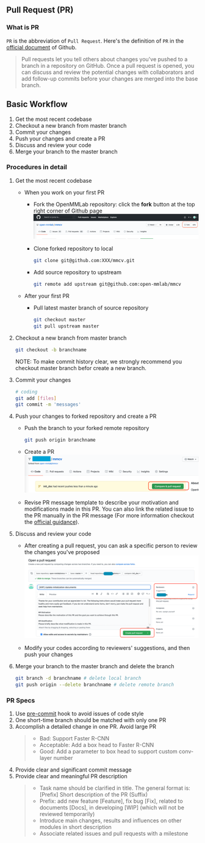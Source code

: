 ## Pull Request (PR)

### What is PR

`PR` is the abbreviation of `Pull Request`. Here's the definition of `PR` in the [official document](https://docs.github.com/en/github/collaborating-with-pull-requests/proposing-changes-to-your-work-with-pull-requests/about-pull-requests) of Github.

> Pull requests let you tell others about changes you've pushed to a branch in a repository on GitHub. Once a pull request is opened, you can discuss and review the potential changes with collaborators and add follow-up commits before your changes are merged into the base branch.

## Basic Workflow

1. Get the most recent codebase
2. Checkout a new branch from master branch
3. Commit your changes
4. Push your changes and create a PR
5. Discuss and review your code
6. Merge your branch to the master branch

### Procedures in detail

1. Get the most recent codebase
    + When you work on your first PR
        - Fork the OpenMMLab repository: click the **fork** button at the top right corner of Github page
        ![avatar](../_static/community/1.png)

        - Clone forked repository to local
            ```bash
            git clone git@github.com:XXX/mmcv.git
            ```
        
        - Add source repository to upstream
            ```bash
            git remote add upstream git@github.com:open-mmlab/mmcv
            ```
    
    + After your first PR
       - Pull latest master branch of source repository
            ```bash
            git checkout master
            git pull upstream master
            ```

2. Checkout a new branch from master branch
    ```bash
    git checkout -b branchname
    ```

    NOTE: To make commit history clear, we strongly recommend you checkout master branch befor create a new branch.

3. Commit your changes
    ```bash
    # coding
    git add [files]
    git commit -m 'messages'
    ```

4. Push your changes to forked repository and create a PR
    + Push the branch to your forked remote repository 
        ```bash
        git push origin branchname
        ```

    + Create a PR
    ![avatar](../_static/community/2.png)

    + Revise PR message template to describe your motivation and modifications made in this PR. You can also link the related issue to the PR manually in the PR message (For more information checkout the [official guidance](https://docs.github.com/en/issues/tracking-your-work-with-issues/linking-a-pull-request-to-an-issue)). 
    
5. Discuss and review your code
   + After creating a pull request, you can ask a specific person to review the changes you've proposed
    ![avatar](../_static/community/3.png)
    
    + Modify your codes according to reviewers' suggestions, and then push your changes
    
6.  Merge your branch to the master branch and delete the branch 
    ```bash
    git branch -d branchname # delete local branch
    git push origin --delete branchname # delete remote branch
    ```

### PR Specs

1. Use [pre-commit](https://pre-commit.com) hook to avoid issues of code style
2. One short-time branch should be matched with only one PR
3. Accomplish a detailed change in one PR. Avoid large PR
   >- Bad: Support Faster R-CNN
   >- Acceptable: Add a box head to Faster R-CNN
   >- Good: Add a parameter to box head to support custom conv-layer number
4. Provide clear and significant commit message
5. Provide clear and meaningful PR description
   >- Task name should be clarified in title. The general format is: [Prefix] Short description of the PR (Suffix)
   >- Prefix: add new feature [Feature], fix bug [Fix], related to documents [Docs], in developing [WIP] (which will not be reviewed temporarily)
   >- Introduce main changes, results and influences on other modules in short description
   >- Associate related issues and pull requests with a milestone